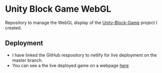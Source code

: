 # Unity Block Game WebGL

Repository to manage the WebGL display of the [Unity-Block-Game](https://github.com/conranpearce/Unity-Block-Game) project I created.

## Deployment
- I have linked the GitHub respository to netlify for live deployment on the master branch.
- You can see a the live deployed game on a webpage [here](https://conran-unity-game.netlify.com/)

